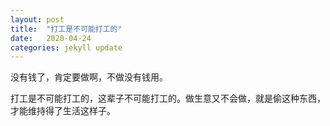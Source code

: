 ```yaml
---
layout: post
title:  "打工是不可能打工的"
date:   2020-04-24  
categories: jekyll update
---
```



没有钱了，肯定要做啊，不做没有钱用。

打工是不可能打工的，这辈子不可能打工的。做生意又不会做，就是偷这种东西，才能维持得了生活这样子。
